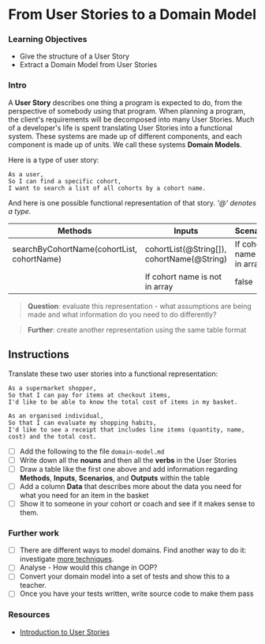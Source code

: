 # From User Stories to a Domain Model

### Learning Objectives
- Give the structure of a User Story
- Extract a Domain Model from User Stories

### Intro

A **User Story** describes one thing a program is expected to do, from the perspective of somebody using that program. When planning a program, the client's requirements will be decomposed into many User Stories. Much of a developer's life is spent translating User Stories into a functional system. These systems are made up of different components, and each component is made up of units. We call these systems **Domain Models**.

Here is a type of user story:

```
As a user,
So I can find a specific cohort,
I want to search a list of all cohorts by a cohort name.
```

And here is one possible functional representation of that story.
_'@' denotes a type._

Methods | Inputs | Scenario | Outputs
------ | ------ | ------ | -----
 searchByCohortName(cohortList, cohortName) | cohortList(@String[]), cohortName(@String) | If cohort name is in array | true
 | | If cohort name is not in array | false


> **Question**: evaluate this representation - what assumptions are being made and what information do you need to do differently?

> **Further**: create another representation using the same table format


## Instructions
Translate these two user stories into a functional representation:

```
As a supermarket shopper,
So that I can pay for items at checkout items,
I'd like to be able to know the total cost of items in my basket.

As an organised individual,
So that I can evaluate my shopping habits,
I'd like to see a receipt that includes line items (quantity, name, cost) and the total cost.
```

- [ ] Add the following to the file `domain-model.md`
- [ ] Write down all the **nouns** and then all the **verbs** in the User Stories
- [ ] Draw a table like the first one above and add information regarding **Methods**, **Inputs**, **Scenarios**, and **Outputs** within the table
- [ ] Add a column **Data** that describes more about the data you need for what you need for an item in the basket
- [ ] Show it to someone in your cohort or coach and see if it makes sense to them.

### Further work
 - [ ] There are different ways to model domains. Find another way to do it: investigate [more techniques](https://developer.ibm.com/articles/an-introduction-to-uml/).
 - [ ] Analyse - How would this change in OOP?
 - [ ] Convert your domain model into a set of tests and show this to a teacher.
 - [ ] Once you have your tests written, write source code to make them pass

### Resources
- [Introduction to User Stories](https://www.mountaingoatsoftware.com/agile/user-stories)
